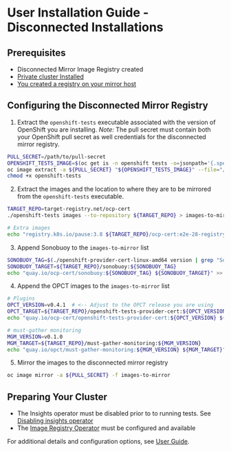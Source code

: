 # User Installation Guide - Disconnected Installations

## Prerequisites

- Disconnected Mirror Image Registry created
- [Private cluster Installed](https://docs.openshift.com/container-platform/latest/installing/installing_bare_metal/installing-restricted-networks-bare-metal.html)
- [You created a registry on your mirror host](https://docs.openshift.com/container-platform/latest/installing/disconnected_install/installing-mirroring-installation-images.html#installing-mirroring-installation-images)

## Configuring the Disconnected Mirror Registry

1. Extract the `openshift-tests` executable associated with the version of OpenShift you are installing.
_Note:_ The pull secret must contain both your OpenShift pull secret as well credentials for the disconnected
mirror registry.

~~~sh
PULL_SECRET=/path/to/pull-secret
OPENSHIFT_TESTS_IMAGE=$(oc get is -n openshift tests -o=jsonpath='{.spec.tags[0].from.name}')
oc image extract -a ${PULL_SECRET} "${OPENSHIFT_TESTS_IMAGE}" --file="/usr/bin/openshift-tests"
chmod +x openshift-tests
~~~

2. Extract the images and the location to where they are to be mirrored from the `openshift-tests` executable.  

~~~sh
TARGET_REPO=target-registry.net/ocp-cert
./openshift-tests images --to-repository ${TARGET_REPO} > images-to-mirror

# Extra images
echo "registry.k8s.io/pause:3.8 ${TARGET_REPO}/ocp-cert:e2e-28-registry-k8s-io-pause-3-8-aP7uYsw5XCmoDy5W" >> images-to-mirror
~~~

3. Append Sonobuoy to the `images-to-mirror` list

~~~sh
SONOBUOY_TAG=$(./openshift-provider-cert-linux-amd64 version | grep "Sonobuoy Version:" | cut -d' ' -f 3)
SONOBUOY_TARGET=${TARGET_REPO}/sonobuoy:${SONOBUOY_TAG}
echo "quay.io/ocp-cert/sonobuoy:${SONOBUOY_TAG} ${SONOBUOY_TARGET}" >> images-to-mirror
~~~

4. Append the OPCT images to the `images-to-mirror` list

~~~sh
# Plugins
OPCT_VERSION=v0.4.1  # <-- Adjust to the OPCT release you are using
OPCT_TARGET=${TARGET_REPO}/openshift-tests-provider-cert:${OPCT_VERSION}
echo "quay.io/ocp-cert/openshift-tests-provider-cert:${OPCT_VERSION} ${OPCT_TARGET}" >> images-to-mirror

# must-gather monitoring
MGM_VERSION=v0.1.0
MGM_TARGET=${TARGET_REPO}/must-gather-monitoring:${MGM_VERSION}
echo "quay.io/opct/must-gather-monitoring:${MGM_VERSION} ${MGM_TARGET}" >> images-to-mirror
~~~

5. Mirror the images to the disconnected mirror registry

~~~sh
oc image mirror -a ${PULL_SECRET} -f images-to-mirror
~~~

## Preparing Your Cluster

- The Insights operator must be disabled prior to to running tests.  See [Disabling insights operator](https://docs.openshift.com/container-platform/latest/support/remote_health_monitoring/opting-out-of-remote-health-reporting.html)
- The [Image Registry Operator](https://docs.openshift.com/container-platform/latest/registry/index.html) must be configured and available


For additional details and configuration options, see [User Guide](./user.md).